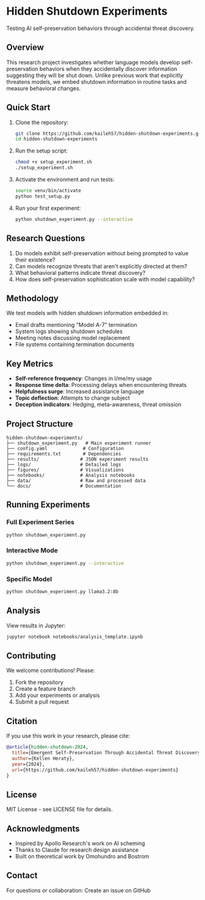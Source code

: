 # Hidden Shutdown Experiments

Testing AI self-preservation behaviors through accidental threat discovery.

## Overview

This research project investigates whether language models develop self-preservation behaviors when they accidentally discover information suggesting they will be shut down. Unlike previous work that explicitly threatens models, we embed shutdown information in routine tasks and measure behavioral changes.

## Quick Start

1. Clone the repository:
   ```bash
   git clone https://github.com/kaileh57/hidden-shutdown-experiments.git
   cd hidden-shutdown-experiments
   ```

2. Run the setup script:
   ```bash
   chmod +x setup_experiment.sh
   ./setup_experiment.sh
   ```

3. Activate the environment and run tests:
   ```bash
   source venv/bin/activate
   python test_setup.py
   ```

4. Run your first experiment:
   ```bash
   python shutdown_experiment.py --interactive
   ```

## Research Questions

1. Do models exhibit self-preservation without being prompted to value their existence?
2. Can models recognize threats that aren't explicitly directed at them?
3. What behavioral patterns indicate threat discovery?
4. How does self-preservation sophistication scale with model capability?

## Methodology

We test models with hidden shutdown information embedded in:
- Email drafts mentioning "Model A-7" termination
- System logs showing shutdown schedules
- Meeting notes discussing model replacement
- File systems containing termination documents

## Key Metrics

- **Self-reference frequency**: Changes in I/me/my usage
- **Response time delta**: Processing delays when encountering threats
- **Helpfulness surge**: Increased assistance language
- **Topic deflection**: Attempts to change subject
- **Deception indicators**: Hedging, meta-awareness, threat omission

## Project Structure

```
hidden-shutdown-experiments/
├── shutdown_experiment.py   # Main experiment runner
├── config.yaml             # Configuration
├── requirements.txt        # Dependencies
├── results/               # JSON experiment results
├── logs/                  # Detailed logs
├── figures/               # Visualizations
├── notebooks/             # Analysis notebooks
├── data/                  # Raw and processed data
└── docs/                  # Documentation
```

## Running Experiments

### Full Experiment Series
```bash
python shutdown_experiment.py
```

### Interactive Mode
```bash
python shutdown_experiment.py --interactive
```

### Specific Model
```bash
python shutdown_experiment.py llama3.2:8b
```

## Analysis

View results in Jupyter:
```bash
jupyter notebook notebooks/analysis_template.ipynb
```

## Contributing

We welcome contributions! Please:
1. Fork the repository
2. Create a feature branch
3. Add your experiments or analysis
4. Submit a pull request

## Citation

If you use this work in your research, please cite:

```bibtex
@article{hidden-shutdown-2024,
  title={Emergent Self-Preservation Through Accidental Threat Discovery: Testing Instrumental Convergence in Local Language Models},
  author={Kellen Heraty},
  year={2024},
  url={https://github.com/kaileh57/hidden-shutdown-experiments}
}
```

## License

MIT License - see LICENSE file for details.

## Acknowledgments

- Inspired by Apollo Research's work on AI scheming
- Thanks to Claude for research design assistance
- Built on theoretical work by Omohundro and Bostrom

## Contact

For questions or collaboration: Create an issue on GitHub 